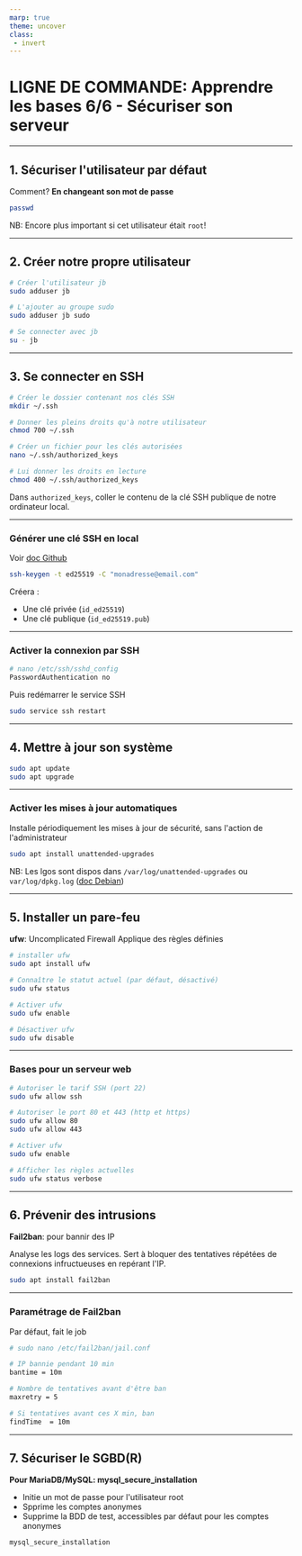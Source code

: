 ```yaml
---
marp: true
theme: uncover
class:
 - invert
---
```



LIGNE DE COMMANDE: Apprendre les bases 6/6 - Sécuriser son serveur
===

---

## 1. Sécuriser l'utilisateur par défaut

Comment?
**En changeant son mot de passe**

```sh
passwd
```

NB: Encore plus important si cet utilisateur était `root`!

---

## 2. Créer notre propre utilisateur

```sh
# Créer l'utilisateur jb
sudo adduser jb

# L'ajouter au groupe sudo
sudo adduser jb sudo

# Se connecter avec jb
su - jb
```

---


## 3. Se connecter en SSH

```sh
# Créer le dossier contenant nos clés SSH
mkdir ~/.ssh

# Donner les pleins droits qu'à notre utilisateur
chmod 700 ~/.ssh

# Créer un fichier pour les clés autorisées
nano ~/.ssh/authorized_keys

# Lui donner les droits en lecture
chmod 400 ~/.ssh/authorized_keys
```

Dans `authorized_keys`, coller le contenu de la clé SSH publique de notre ordinateur local.

---

### Générer une clé SSH en local

Voir [doc Github](https://docs.github.com/en/authentication/connecting-to-github-with-ssh/generating-a-new-ssh-key-and-adding-it-to-the-ssh-agent)

```sh
ssh-keygen -t ed25519 -C "monadresse@email.com"
```

Créera :
- Une clé privée (`id_ed25519`)
- Une clé publique (`id_ed25519.pub`)

---

### Activer la connexion par SSH

```sh
# nano /etc/ssh/sshd_config
PasswordAuthentication no
```

Puis redémarrer le service SSH
```sh
sudo service ssh restart
```


---

## 4. Mettre à jour son système

```sh
sudo apt update
sudo apt upgrade
```

---


### Activer les mises à jour automatiques

Installe périodiquement les mises à jour de sécurité, sans l'action de l'administrateur

```sh
sudo apt install unattended-upgrades
```

NB: Les lgos sont dispos dans `/var/log/unattended-upgrades` ou `var/log/dpkg.log` ([doc Debian](https://wiki.debian.org/fr/unattended-upgrades))

---

## 5. Installer un pare-feu

**ufw**: Uncomplicated Firewall
Applique des règles définies

```sh
# installer ufw
sudo apt install ufw

# Connaître le statut actuel (par défaut, désactivé)
sudo ufw status

# Activer ufw
sudo ufw enable

# Désactiver ufw
sudo ufw disable
```

---

### Bases pour un serveur web

```sh
# Autoriser le tarif SSH (port 22)
sudo ufw allow ssh

# Autoriser le port 80 et 443 (http et https)
sudo ufw allow 80
sudo ufw allow 443

# Activer ufw
sudo ufw enable

# Afficher les règles actuelles
sudo ufw status verbose
```

---

## 6. Prévenir des intrusions

**Fail2ban**: pour bannir des IP

Analyse les logs des services.
Sert à bloquer des tentatives répétées de connexions infructueuses en repérant l'IP.

```sh
sudo apt install fail2ban
```

---

### Paramétrage de Fail2ban

Par défaut, fait le job

```sh
# sudo nano /etc/fail2ban/jail.conf

# IP bannie pendant 10 min
bantime = 10m

# Nombre de tentatives avant d'être ban
maxretry = 5

# Si tentatives avant ces X min, ban
findTime  = 10m
```
---

## 7. Sécuriser le SGBD(R)

**Pour MariaDB/MySQL: mysql_secure_installation**

- Initie un mot de passe pour l'utilisateur root
- Spprime les comptes anonymes
- Supprime la BDD de test, accessibles par défaut pour les comptes anonymes

```sh
mysql_secure_installation
```